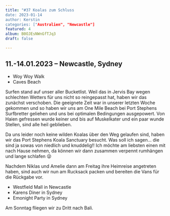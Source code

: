 ```yaml
---
title: "#37 Koalas zum Schluss
date: 2023-01-14
author: Kerstin
categories: ["Australien", "Newcastle"]
featured: 4
album: B0OJEsNWnGfTJq3
draft: false

---
```


## 11.-14.01.2023 – Newcastle, Sydney

* Woy Woy Walk
* Caves Beach

Surfen stand auf unser aller Bucketlist. Weil das in Jervis Bay wegen schlechten Wetters für uns nicht so reingepasst hat, haben wir das zunächst verschoben. Die geeignete Zeit war in unserer letzten Woche gekommen und so haben wir uns am One Mile Beach bei Port Stephens Surfbretter geliehen und uns bei optimalen Bedingungen ausgepowert. Von Haien gefressen wurde keiner und bis auf Muskelkater und ein paar wunde Stellen, sind alle heil geblieben. 

Da uns leider noch keine wilden Koalas über den Weg gelaufen sind, haben wir das Port Stephens Koala Sanctuary besucht. Was soll ich sagen... die sind ja sowas von niedlich und knuddelig!! Ich möchte am liebsten einen mit nach Hause nehmen, da können wir dann zusammen verpennt rumhängen und lange schlafen 😜

Nachdem Niklas und Amelie dann am Freitag ihre Heimreise angetreten haben, sind auch wir nun am Rucksack packen und bereiten die Vans für die Rückgabe vor. 

* Westfield Mall in Newcastle
* Karens Diner in Sydney
* Emonight Party in Sydney

Am Sonntag fliegen wir zu Dritt nach Bali.